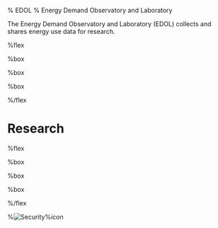 % EDOL
% Energy Demand Observatory and Laboratory

The Energy Demand Observatory and Laboratory (EDOL) collects and shares energy use data for research.


%flex

[](News)%box

[](About)%box

[](About/People)%box

%/flex

# Research

%flex

[](Research/Observatory)%box

[](Research/Labs)%box

[](Research/Labs/Heat)%box

%/flex




%![Security](https://imgs.xkcd.com/comics/code_talkers.png)%icon
